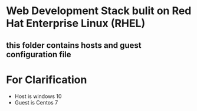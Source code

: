 # Web Development Stack bulit on Red Hat Enterprise Linux (RHEL)

## this folder contains hosts and guest configuration file

# For Clarification
* Host is windows 10
* Guest is Centos 7
